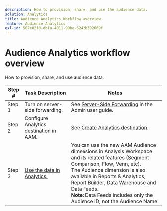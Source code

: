 ```yaml
---
description: How to provision, share, and use the audience data.
solution: Analytics
title: Audience Analytics Workflow overview
feature: Audience Analytics
exl-id: 507e02f8-dbfa-4011-99be-6242b392669f
---
```

# Audience Analytics workflow overview

How to provision, share, and use audience data.

| Step # | Task Description | Notes |
|--- |--- |--- |
| Step 1 |Turn on server-side forwarding.|See [Server-Side Forwarding](/help/admin/admin/c-server-side-forwarding/ssf.md) in the Admin user guide.|
| Step 2 |Configure Analytics destination in AAM.|See [Create Analytics destination](https://experienceleague.adobe.com/docs/audience-manager/user-guide/features/destinations/experience-cloud-destinations/create-analytics-destination.html).|
| Step 3 |[Use the data in Analytics.](/help/integrate/c-audience-analytics/c-workflow/use-audience-data-analytics.md)|You can use the new AAM Audience dimensions in Analysis Workspace and its related features (Segment Comparison, Flow, Venn, etc). <br>The Audience dimension is also available in Reports & Analytics, Report Builder, Data Warehouse and Data Feeds. <br>**Note**:  Data Feeds includes only the Audience ID, not the Audience Name.|
